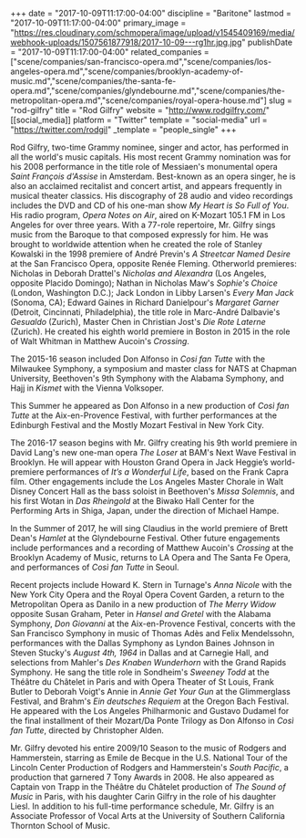 +++
date = "2017-10-09T11:17:00-04:00"
discipline = "Baritone"
lastmod = "2017-10-09T11:17:00-04:00"
primary_image = "https://res.cloudinary.com/schmopera/image/upload/v1545409169/media/webhook-uploads/1507561877918/2017-10-09---rg1hr.jpg.jpg"
publishDate = "2017-10-09T11:17:00-04:00"
related_companies = ["scene/companies/san-francisco-opera.md","scene/companies/los-angeles-opera.md","scene/companies/brooklyn-academy-of-music.md","scene/companies/the-santa-fe-opera.md","scene/companies/glyndebourne.md","scene/companies/the-metropolitan-opera.md","scene/companies/royal-opera-house.md"]
slug = "rod-gilfry"
title = "Rod Gilfry"
website = "http://www.rodgilfry.com/"
[[social_media]]
platform = "Twitter"
template = "social-media"
url = "https://twitter.com/rodgil"
_template = "people_single"
+++

Rod Gilfry, two-time Grammy nominee, singer and actor, has performed in all the world's music capitals. His most recent Grammy nomination was for his 2008 performance in the title role of Messiaen's monumental opera *Saint François d'Assise* in Amsterdam. Best-known as an opera singer, he is also an acclaimed recitalist and concert artist, and appears frequently in musical theater classics. His discography of 28 audio and video recordings includes the DVD and CD of his one-man show *My Heart is So Full of You*. His radio program, *Opera Notes on Air*, aired on K-Mozart 105.1 FM in Los Angeles for over three years. With a 77-role repertoire, Mr. Gilfry sings music from the Baroque to that composed expressly for him. He was brought to worldwide attention when he created the role of Stanley Kowalski in the 1998 premiere of André Previn's *A Streetcar Named Desire* at the San Francisco Opera, opposite Renée Fleming. Otherworld premieres: Nicholas in Deborah Drattel's *Nicholas and Alexandra* (Los Angeles, opposite Placido Domingo); Nathan in Nicholas Maw's *Sophie's Choice* (London, Washington D.C.); Jack London in Libby Larsen's *Every Man Jack* (Sonoma, CA); Edward Gaines in Richard Danielpour's *Margaret Garner* (Detroit, Cincinnati, Philadelphia), the title role in Marc-André Dalbavie's *Gesualdo* (Zurich), Master Chen in Christian Jost's *Die Rote Laterne* (Zurich). He created his eighth world premiere in Boston in 2015 in the role of Walt Whitman in Matthew Aucoin's *Crossing*. 

The 2015-16 season included Don Alfonso in *Cosi fan Tutte* with the Milwaukee Symphony, a symposium and master class for NATS at Chapman University, Beethoven's 9th Symphony with the Alabama Symphony, and Hajj in *Kismet* with the Vienna Volksoper. 

This Summer he appeared as Don Alfonso in a new production of *Così fan Tutte* at the Aix-en-Provence Festival, with further performances at the Edinburgh Festival and the Mostly Mozart Festival in New York City.  

The 2016-17 season begins with Mr. Gilfry creating his 9th world premiere in David Lang's new one-man opera *The Loser* at BAM's Next Wave Festival in Brooklyn. He will appear with Houston Grand Opera in Jack Heggie’s world-premiere performances of *It’s a Wonderful Life*, based on the Frank Capra film. Other engagements include the Los Angeles Master Chorale in Walt Disney Concert Hall as the bass soloist in Beethoven's *Missa Solemnis*, and his first Wotan in *Das Rheingold* at the Biwako Hall Center for the Performing Arts in Shiga, Japan, under the direction of Michael Hampe.  

In the Summer of 2017, he will sing Claudius in the world premiere of Brett Dean's *Hamlet* at the Glyndebourne Festival. Other future engagements include performances and a recording of Matthew Aucoin's *Crossing* at the Brooklyn Academy of Music, returns to LA Opera and The Santa Fe Opera, and performances of *Così fan Tutte* in Seoul.  

Recent projects include Howard K. Stern in Turnage's *Anna Nicole* with the New York City Opera and the Royal Opera Covent Garden, a return to the Metropolitan Opera as Danilo in a new production of *The Merry Widow* opposite Susan Graham, Peter in *Hansel and Gretel* with the Alabama Symphony, *Don Giovanni* at the Aix-en-Provence Festival, concerts with the San Francisco Symphony in music of Thomas Adès and Felix Mendelssohn, performances with the Dallas Symphony as Lyndon Baines Johnson in Steven Stucky's *August 4th, 1964* in Dallas and at Carnegie Hall, and selections from Mahler's *Des Knaben Wunderhorn* with the Grand Rapids Symphony. He sang the title role in Sondheim's *Sweeney Todd* at the Théâtre du Châtelet in Paris and with Opera Theater of St Louis, Frank Butler to Deborah Voigt's Annie in *Annie Get Your Gun* at the Glimmerglass Festival, and Brahm's *Ein deutsches Requiem* at the Oregon Bach Festival. He appeared with the Los Angeles Philharmonic and Gustavo Dudamel for the final installment of their Mozart/Da Ponte Trilogy as Don Alfonso in *Così fan Tutte*, directed by Christopher Alden.

Mr. Gilfry devoted his entire 2009/10 Season to the music of Rodgers and Hammerstein, starring as Emile de Becque in the U.S. National Tour of the Lincoln Center Production of Rodgers and Hammerstein's *South Pacific*, a production that garnered 7 Tony Awards in 2008. He also appeared as Captain von Trapp in the Théâtre du Châtelet production of *The Sound of Music* in Paris, with his daughter Carin Gilfry in the role of his daughter Liesl.  In addition to his full-time performance schedule, Mr. Gilfry is an Associate Professor of Vocal Arts at the University of Southern California Thornton School of Music.
